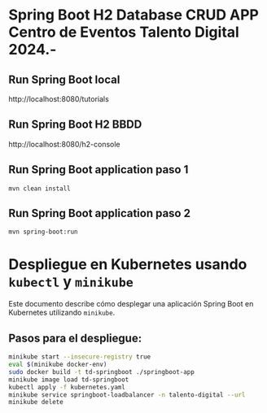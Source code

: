 # Spring Boot H2 Database CRUD APP Centro de Eventos Talento Digital 2024.-

## Run Spring Boot local

http://localhost:8080/tutorials

## Run Spring Boot H2 BBDD

http://localhost:8080/h2-console

## Run Spring Boot application paso 1
```
mvn clean install
```
## Run Spring Boot application paso 2
```
mvn spring-boot:run
```

# Despliegue en Kubernetes usando `kubectl` y `minikube`

Este documento describe cómo desplegar una aplicación Spring Boot en Kubernetes utilizando `minikube`.

## Pasos para el despliegue:

```bash
minikube start --insecure-registry true
eval $(minikube docker-env)
sudo docker build -t td-springboot ./springboot-app
minikube image load td-springboot
kubectl apply -f kubernetes.yaml
minikube service springboot-loadbalancer -n talento-digital --url
minikube delete

